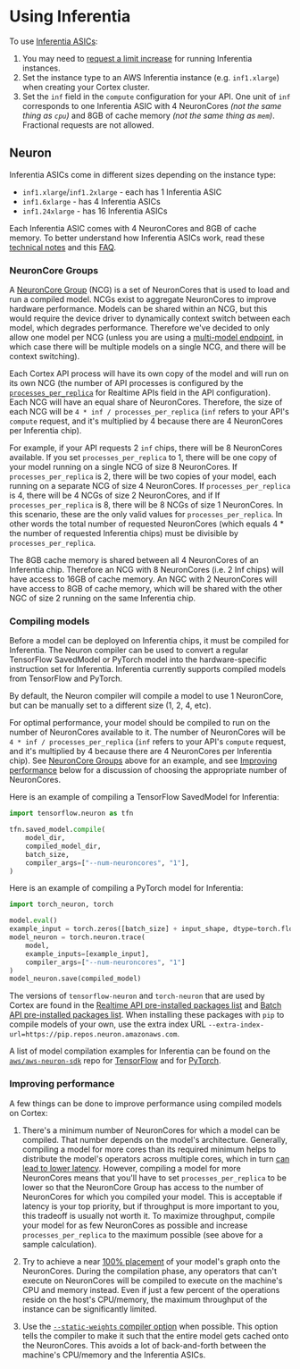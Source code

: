 # Using Inferentia

To use [Inferentia ASICs](https://aws.amazon.com/machine-learning/inferentia/):

1. You may need to [request a limit increase](https://console.aws.amazon.com/servicequotas/home?#!/services/ec2/quotas) for running Inferentia instances.
1. Set the instance type to an AWS Inferentia instance (e.g. `inf1.xlarge`) when creating your Cortex cluster.
1. Set the `inf` field in the `compute` configuration for your API. One unit of `inf` corresponds to one Inferentia ASIC with 4 NeuronCores *(not the same thing as `cpu`)* and 8GB of cache memory *(not the same thing as `mem`)*. Fractional requests are not allowed.

## Neuron

Inferentia ASICs come in different sizes depending on the instance type:

* `inf1.xlarge`/`inf1.2xlarge` - each has 1 Inferentia ASIC
* `inf1.6xlarge` - has 4 Inferentia ASICs
* `inf1.24xlarge` - has 16 Inferentia ASICs

Each Inferentia ASIC comes with 4 NeuronCores and 8GB of cache memory. To better understand how Inferentia ASICs work, read these [technical notes](https://github.com/aws/aws-neuron-sdk/blob/master/docs/technotes/README.md) and this [FAQ](https://github.com/aws/aws-neuron-sdk/blob/master/FAQ.md).

### NeuronCore Groups

A [NeuronCore Group](https://github.com/aws/aws-neuron-sdk/blob/master/docs/tensorflow-neuron/tutorial-NeuronCore-Group.md) (NCG) is a set of NeuronCores that is used to load and run a compiled model. NCGs exist to aggregate NeuronCores to improve hardware performance. Models can be shared within an NCG, but this would require the device driver to dynamically context switch between each model, which degrades performance. Therefore we've decided to only allow one model per NCG (unless you are using a [multi-model endpoint](../guides/multi-model.md), in which case there will be multiple models on a single NCG, and there will be context switching).

Each Cortex API process will have its own copy of the model and will run on its own NCG (the number of API processes is configured by the [`processes_per_replica`](realtime-api/autoscaling.md#replica-parallelism) for Realtime APIs field in the API configuration). Each NCG will have an equal share of NeuronCores. Therefore, the size of each NCG will be `4 * inf / processes_per_replica` (`inf` refers to your API's `compute` request, and it's multiplied by 4 because there are 4 NeuronCores per Inferentia chip).

For example, if your API requests 2 `inf` chips, there will be 8 NeuronCores available. If you set `processes_per_replica` to 1, there will be one copy of your model running on a single NCG of size 8 NeuronCores. If `processes_per_replica` is 2, there will be two copies of your model, each running on a separate NCG of size 4 NeuronCores. If `processes_per_replica` is 4, there will be 4 NCGs of size 2 NeuronCores, and if If `processes_per_replica` is 8, there will be 8 NCGs of size 1 NeuronCores. In this scenario, these are the only valid values for `processes_per_replica`. In other words the total number of requested NeuronCores (which equals 4 * the number of requested Inferentia chips) must be divisible by `processes_per_replica`.

The 8GB cache memory is shared between all 4 NeuronCores of an Inferentia chip. Therefore an NCG with 8 NeuronCores (i.e. 2 Inf chips) will have access to 16GB of cache memory. An NGC with 2 NeuronCores will have access to 8GB of cache memory, which will be shared with the other NGC of size 2 running on the same Inferentia chip.

### Compiling models

Before a model can be deployed on Inferentia chips, it must be compiled for Inferentia. The Neuron compiler can be used to convert a regular TensorFlow SavedModel or PyTorch model into the hardware-specific instruction set for Inferentia. Inferentia currently supports compiled models from TensorFlow and PyTorch.

By default, the Neuron compiler will compile a model to use 1 NeuronCore, but can be manually set to a different size (1, 2, 4, etc).

For optimal performance, your model should be compiled to run on the number of NeuronCores available to it. The number of NeuronCores will be `4 * inf / processes_per_replica` (`inf` refers to your API's `compute` request, and it's multiplied by 4 because there are 4 NeuronCores per Inferentia chip). See [NeuronCore Groups](#neuron-core-groups) above for an example, and see [Improving performance](#improving-performance) below for a discussion of choosing the appropriate number of NeuronCores.

Here is an example of compiling a TensorFlow SavedModel for Inferentia:

```python
import tensorflow.neuron as tfn

tfn.saved_model.compile(
    model_dir,
    compiled_model_dir,
    batch_size,
    compiler_args=["--num-neuroncores", "1"],
)
```

Here is an example of compiling a PyTorch model for Inferentia:

```python
import torch_neuron, torch

model.eval()
example_input = torch.zeros([batch_size] + input_shape, dtype=torch.float32)
model_neuron = torch.neuron.trace(
    model,
    example_inputs=[example_input],
    compiler_args=["--num-neuroncores", "1"]
)
model_neuron.save(compiled_model)
```

The versions of `tensorflow-neuron` and `torch-neuron` that are used by Cortex are found in the [Realtime API pre-installed packages list](realtime-api/predictors.md#inferentia-equipped-apis) and [Batch API pre-installed packages list](batch-api/predictors.md#inferentia-equipped-apis). When installing these packages with `pip` to compile models of your own, use the extra index URL `--extra-index-url=https://pip.repos.neuron.amazonaws.com`.

A list of model compilation examples for Inferentia can be found on the [`aws/aws-neuron-sdk`](https://github.com/aws/aws-neuron-sdk) repo for [TensorFlow](https://github.com/aws/aws-neuron-sdk/blob/master/docs/tensorflow-neuron/) and for [PyTorch](https://github.com/aws/aws-neuron-sdk/blob/master/docs/pytorch-neuron/README.md).

### Improving performance

A few things can be done to improve performance using compiled models on Cortex:

1. There's a minimum number of NeuronCores for which a model can be compiled. That number depends on the model's architecture. Generally, compiling a model for more cores than its required minimum helps to distribute the model's operators across multiple cores, which in turn [can lead to lower latency](https://github.com/aws/aws-neuron-sdk/blob/master/docs/technotes/neuroncore-pipeline.md). However, compiling a model for more NeuronCores means that you'll have to set `processes_per_replica` to be lower so that the NeuronCore Group has access to the number of NeuronCores for which you compiled your model. This is acceptable if latency is your top priority, but if throughput is more important to you, this tradeoff is usually not worth it. To maximize throughput, compile your model for as few NeuronCores as possible and increase `processes_per_replica` to the maximum possible (see above for a sample calculation).

1. Try to achieve a near [100% placement](https://github.com/aws/aws-neuron-sdk/blob/b28262e3072574c514a0d72ad3fe5ca48686d449/src/examples/tensorflow/keras_resnet50/pb2sm_compile.py#L59) of your model's graph onto the NeuronCores. During the compilation phase, any operators that can't execute on NeuronCores will be compiled to execute on the machine's CPU and memory instead. Even if just a few percent of the operations reside on the host's CPU/memory, the maximum throughput of the instance can be significantly limited.

1. Use the [`--static-weights` compiler option](https://github.com/aws/aws-neuron-sdk/blob/master/docs/technotes/performance-tuning.md#compiling-for-pipeline-optimization) when possible. This option tells the compiler to make it such that the entire model gets cached onto the NeuronCores. This avoids a lot of back-and-forth between the machine's CPU/memory and the Inferentia ASICs.
